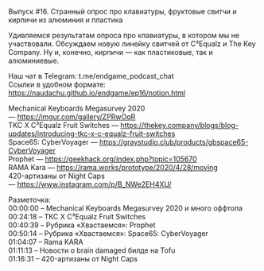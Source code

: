 Выпуск #16. Странный опрос про клавиатуры, фруктовые свитчи и кирпичи из алюминия и пластика

Удивляемся результатам опроса про клавиатуры, в котором мы не участвовали. Обсуждаем новую линейку свитчей от C³Equalz и The Key Company. Ну и, конечно, кирпичи — как пластиковые, так и алюминиевые.

Наш чат в Telegram: t.me/endgame_podcast_chat  
Ссылки в удобном формате: https://naudachu.github.io/endgame/ep16/notion.html  

Mechanical Keyboards Megasurvey 2020 — https://imgur.com/gallery/ZPRwOqR  
TKC X C³Equalz Fruit Switches — https://thekey.company/blogs/blog-updates/introducing-tkc-x-c-equalz-fruit-switches  
Space65: CyberVoyager — https://graystudio.club/products/gbspace65-CyberVoyager  
Prophet — https://geekhack.org/index.php?topic=105670  
RAMA Kara — https://rama.works/prototype/2020/4/28/moving  
420-артизаны от Night Caps — https://www.instagram.com/p/B_NWe2EH4XU/  

Разметочка:  
00:00:00 – Mechanical Keyboards Megasurvey 2020 и много оффтопа  
00:24:18 – TKC X C³Equalz Fruit Switches  
00:40:39 – Рубрика «Хвастаемся»: Prophet  
00:50:14 – Рубрика «Хвастаемся»: Space65: CyberVoyager  
01:04:07 – Rama KARA  
01:11:13 – Новости о brain damaged билде на Tofu  
01:16:31 – 420-артизаны от Night Caps
